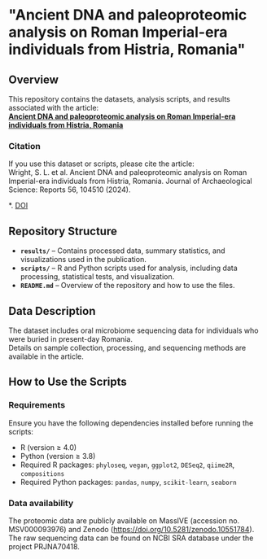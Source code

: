 # "Ancient DNA and paleoproteomic analysis on Roman Imperial-era individuals from Histria, Romania"

## Overview

This repository contains the datasets, analysis scripts, and results associated with the article:  
**[Ancient DNA and paleoproteomic analysis on Roman Imperial-era individuals from Histria, Romania](https://www.sciencedirect.com/science/article/pii/S2352409X2400138X?casa_token=xE9Kw4ZfSV4AAAAA:kO4CBbiqg6tGFEJypx9NifeLnM3LGHahkmJeHsktSvu1qtWSVllDMnJXfR0Ol4JlddMvF7JIRIs)**

### Citation  
If you use this dataset or scripts, please cite the article:  
Wright, S. L. et al. Ancient DNA and paleoproteomic analysis on Roman Imperial-era individuals from Histria, Romania. Journal of Archaeological Science: Reports 56, 104510 (2024).

*. [DOI](https://doi.org/10.1016/j.dib.2024.108735)

## Repository Structure

- **`results/`** – Contains processed data, summary statistics, and visualizations used in the publication.
- **`scripts/`** – R and Python scripts used for analysis, including data processing, statistical tests, and visualization.
- **`README.md`** – Overview of the repository and how to use the files.

## Data Description  

The dataset includes oral microbiome sequencing data for individuals who were buried in present-day Romania.  
Details on sample collection, processing, and sequencing methods are available in the article.

## How to Use the Scripts  

### Requirements  
Ensure you have the following dependencies installed before running the scripts:

- R (version ≥ 4.0)
- Python (version ≥ 3.8)
- Required R packages: `phyloseq`, `vegan`, `ggplot2`, `DESeq2`, `qiime2R`, `compositions`
- Required Python packages: `pandas`, `numpy`, `scikit-learn`, `seaborn`

### Data availability
The proteomic data are publicly available on MassIVE (accession no. MSV000093976) and Zenodo (https://doi.org/10.5281/zenodo.10551784).
The raw sequencing data can be found on NCBI SRA database under the project PRJNA70418. 
